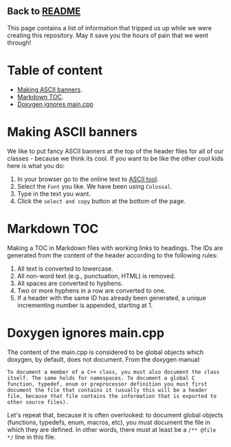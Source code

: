 Back to [README](https://github.com/theAgingApprentice/icUnderware/blob/main/README.md)
---

This page contains a list of information that tripped us up while we were creating this repository. May it save you the hours of pain that we went through!

# Table of content

* [Making ASCII banners](making-ascii-banners).
* [Markdown TOC](markdown-toc).
* [Doxygen ignores main.cpp](doxygen-ignores-maincpp) 

# Making ASCII banners

We like to put fancy ASCII banners at the top of the header files for all of our classes - because we think its cool. If you want to be like the other cool kids here is what you do:

1. In your browser go to the online text to [ASCII tool](http://www.patorjk.com/software/taag/#p=display&f=Big&t=aaSocMicro). 
2. Select the ```Font``` you like. We have been using ```Colossal```. 
3. Type in the text you want.
4. Click the ```select and copy``` button at the bottom of the page. 

# Markdown TOC

Making a TOC in Markdown files with working links to headings.
The IDs are generated from the content of the header according to the following rules:

1. All text is converted to lowercase.
2. All non-word text (e.g., punctuation, HTML) is removed.
3. All spaces are converted to hyphens.
4. Two or more hyphens in a row are converted to one.
5. If a header with the same ID has already been generated, a unique incrementing number is appended, starting at 1.


# Doxygen ignores main.cpp

The content of the main.cpp is considered to be global objects which doxygen, by default, does not document. From the doxygen manual:

```
To document a member of a C++ class, you must also document the class itself. The same holds for namespaces. To document a global C function, typedef, enum or preprocessor definition you must first document the file that contains it (usually this will be a header file, because that file contains the information that is exported to other source files).
```
Let's repeat that, because it is often overlooked: to document global objects (functions, typedefs, enum, macros, etc), you must document the file in which they are defined. In other words, there must at least be a ```/** @file */``` line in this file.

